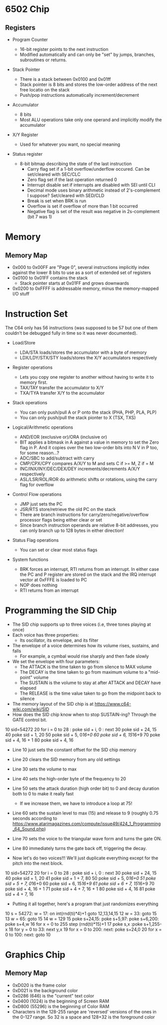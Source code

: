 # 6502 Chip

## Registers
  - Program Counter
    - 16-bit register points to the next instruction
    - Modified automatically and can only be "set" by jumps, branches,
      subroutines or returns.

  - Stack Pointer
    - There is a stack between 0x0100 and 0x01ff
    - Stack pointer is 8 bits and stores the low-order address of the
      next free locatio on the stack
    - Push/pop instructions automatically increment/decrement

  - Accumulator
    - 8 bits
    - Most ALU operations take only one operand and implicitly modify
      the accumulator

  - X/Y Register
    - Used for whatever you want, no special meaning

  - Status register
    - 8-bit bitmap describing the state of the last instruction
      - Carry flag set if a 1-bit overflow/underflow occured. Can be set/cleared
        with SEC/CLC
      - Zero flag set if the last operation returned 0
      - Interrupt disable set if interrupts are disabled with SEI until
        CLI
      - Decimal mode uses binary arithmetic instead of 2's-complement I
        suppose? Set/cleared with SED/CLD
      - Break is set when BRK is run
      - Overflow is set if overflow of more than 1 bit occurred
      - Negative flag is set of the result was negative in 2s-complement
        (bit 7 was 1)

# Memory

## Memory Map

  - 0x000 to 0x00FF are "Page 0", several instructions implicitly index
    against the lower 8 bits to use as a sort of extended set of
    registers
  - 0x0100 to 0x01FF contains the stack
    - Stack pointer starts at 0x01FF and grows downwards
  - 0x0200 to 0xFFFF is addressable memory, minus the memory-mapped I/O
    stuff

# Instruction Set

The C64 only has 56 instructions (was supposed to be 57 but one of them
couldn't be debugged fully in time so it was never documented).

  - Load/Store
    - LDA/STA loads/stores the accumulator with a byte of memory
    - LDX/LDY/STX/STY loads/stores the X/Y accumulators respectively

  - Register operations
    - Lets you copy one register to another without having to write it
      to memory first.
    - TAX/TAY transfer the accumulator to X/Y
    - TXA/TYA transfer X/Y to the accumulator

  - Stack operations
    - You can only push/pull A or P onto the stack (PHA, PHP, PLA, PLP)
    - You can only push/pull the stack pionter to X (TSX, TXS)

  - Logical/Arithmetic operations
    - AND/EOR (exclusive or)/ORA (inclusive or)
    - BIT applies a bitmask in A against a value in memory to set the
      Zero flag in P. And it copies over the two low-order bits into N V
      in P too, for some reason...?
    - ADC/SBC to add/subtract with carry
    - CMP/CPX/CPY compares A/X/Y to M and sets C if >= M, Z if = M
    - INC/INX/INY/DEC/DEX/DEY increments/decrements A/X/Y respectively
    - ASL/LSR/ROL/ROR do arithmetic shifts or rotations, using the carry
      flag for overflow

  - Control Flow operations
    - JMP just sets the PC
    - JSR/RTS store/retrieve the old PC on the stack
    - There are branch instructions for carry/zero/negative/overflow
      processor flags being either clear or set
    - Since branch instruction operands are relative 8-bit addresses,
      you can only branch up to 128 bytes in either direction!

  - Status Flag operations
    - You can set or clear most status flags

  - System functions
    - BRK forces an interrupt, RTI returns from an interrupt. In either
      case the PC and P register are stored on the stack and the IRQ
      interrupt vector at 0xFFFE is loaded to PC
    - NOP does nothing
    - RTI returns from an interrupt

# Programming the SID Chip

- The SID chip supports up to three voices (i.e, three tones playing at
  once)
- Each voice has three properties:
  - Its oscillator, its envelope, and its filter
- The envelope of a voice determines how its volume rises, sustains, and
  falls
    - For example, a cymbal would rise sharply and then fade slowly
- We set the envelope with four parameters:
  - The ATTACK is the time taken to go from silence to MAX volume
  - The DECAY is the time taken to go from maximum volume to a
    "mid-point" volume
  - The SUSTAIN is the volume to stay at after ATTACK and DECAY have
    elapsed
  - The RELEASE is the time value taken to go from the midpoint back to
    silence
- The memory layout of the SID chip is at https://www.c64-wiki.com/wiki/SID
- How does the SID chip know when to stop SUSTAIN-ing? Through the GATE
  control bit.

10 sid=54272
20 for i = 0 to 28 : poke sid + i, 0 : next
30 poke sid + 24, 15
40 poke sid + 1, 20
50 poke sid + 5, 0*16+0
60 poke sid + 6, 15*16+9
70 poke sid + 4, 16 + 1
80 poke sid + 4, 16

- Line 10 just sets the constant offset for the SID chip memory
- Line 20 clears the SID memory from any old settings
- Line 30 sets the volume to max
- Line 40 sets the high-order byte of the frequency to 20
- Line 50 sets the attack duration (high order bit) to 0 and decay
  duration both to 0 to make it really fast
    - If we increase them, we have to introduce a loop at 75!
- Line 60 sets the sustain level to max (15) and release to 9 (roughly
  0.75 seconds according to
  https://www.atarimagazines.com/compute/issue49/424_1_Programming_64_Sound.php)
- Line 70 sets the voice to the triangular wave form and turns the gate
  ON.
- Line 80 immediately turns the gate back off, triggering the decay.

- Now let's do two voices!!! We'll just duplicate everything except for
  the pitch into the next block.

10 sid=54272
20 for i = 0 to 28 : poke sid + i, 0 : next
30 poke sid + 24, 15
40 poke sid + 1, 20
41 poke sid + 1 + 7, 80
50 poke sid + 5, 0*16+0
51 poke sid + 5 + 7, 0*16+0
60 poke sid + 6, 15*16+9
61 poke sid + 6 + 7, 15*16+9
70 poke sid + 4, 16 + 1
71 poke sid + 4 + 7, 16 + 1
80 poke sid + 4, 16
81 poke sid + 4 + 7, 16

- Putting it all together, here's a program that just randomizes
  everything

10 s = 54272: w = 17: on int(rnd(ti)*4)+1 goto 12,13,14,15
12 w = 33: goto 15
13 w = 65: goto 15
14 w = 129
15 poke s+24,15: poke s+5,97: poke s+6,200: poke s+4,w
16 for x = 0 to 255 step (rnd(ti)*15)+1
17 poke s,x :poke s+1,255-x
18 for y = 0 to 33: next y,x
19 for x = 0 to 200: next: poke s+24,0
20 for x = 0 to 100: next: goto 10

# Graphics Chip

## Memory Map

  - 0xD020 is the frame color
  - 0xD021 is the background color
  - 0x0286 (646) is the "current" text color
  - 0x0400 (1024) is the beginning of Screen RAM
  - 0xD800 (55296) is the beginning of Color RAM
  - Characters in the 128-255 range are 'reversed' versions of the ones
    in the 0-127 range. So 32 is a space and 128+32 is the foreground
    color
